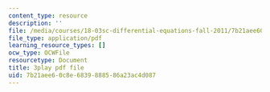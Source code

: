 ```yaml
---
content_type: resource
description: ''
file: /media/courses/18-03sc-differential-equations-fall-2011/7b21aee60c8e6839888586a23ac4d087_2SuTN8rpe4I.pdf
file_type: application/pdf
learning_resource_types: []
ocw_type: OCWFile
resourcetype: Document
title: 3play pdf file
uid: 7b21aee6-0c8e-6839-8885-86a23ac4d087
---
```

